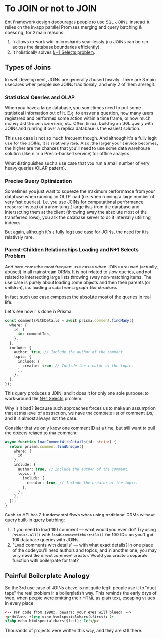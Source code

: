 # To JOIN or not to JOIN

Ent Framework design discourages people to use SQL JOINs. Instead, it relies on the in-app parallel Promises merging and query batching & coescing, for 2 main reasons:

1. It allows to work with microshards seamlessly (no JOINs can be run across the database boundaries efficiently).
2. It holistically solves [N+1 Selects problem](../getting-started/n+1-selects-solution.md).

## Types of Joins

In web development, JOINs are generally abused heavily. There are 3 main usecases when people use JOINs traditionaly, and only 2 of them are legit.

### Statistical Queries and OLAP

When you have a large database, you sometimes need to pull some statistical information out of it. E.g. to answer a question, how many users registered and performed some action within a time frame, or how much money did the service earen, etc. Often times, building an SQL query with JOINs and running it over a replica database is the easiest solution.

This use case is not so much frequent though. And although it's a fully legit use for the JOINs, it is relatively rare. Also, the larger your service becomes, the higher are the chances that you'll need to use some data warehouse solution (like n or a Presto-backed service) for offline analysis.

What distinguishes such a use case that you run a small number of very heavy queries (OLAP pattern).

### Precise Query Optimization

Sometimes you just want to squeeze the maximum performance from your database when running an OLTP load (i.e. when running a large number of very fast queries). I.e. you use JOINs for computational performance reasons: instead of transmitting 2 large lists from the database and intersecting them at the client (throwing away the absolute most of the transferred rows), you ask the database server to do it internally utilizing indexes.

But again, although it's a fully legit use case for JOINs, the need for it is relatively rare.

### Parent-Children Relationships Loading and N+1 Selects Problem

And here coms the most frequent use cases when JOINs are used (actually, abused) in all mainstream ORMs. It is not related to slow queries, and not related to intersecting large lists throwing away non-matching items. The use case is purely about loading some objects and then their parents (or children), i.e. loading a data from a graph-like structure.

In fact, such use case composes the absolute most of the queries in real life.

Let's see how it's done in Prisma:

```typescript
const commentsWithDetails = await prisma.comment.findMany({
  where: {
    id: {
      in: commentIds,
    },
  },
  include: {
    author: true, // Include the author of the comment.
    topic: {
      include: {
        creator: true, // Include the creator of the topic.
      },
    },
  },
});
```

This query produces a JOIN, and it does it for only one sole purpose: to work-around the [N+1 Selects](../getting-started/n+1-selects-solution.md) problem.

Why is it bad? Because such approaches forces us to maka an assumprion that at this level of abstraction, we have the complete list of comment IDs, and it is almost always not the case.

Consider that we only know one comment ID at a time, but still want to pull the objects related to that comment:

```typescript
async function loadCommentWithDetails(id: string) {
  return prisma.comment.findUnique({
    where: {
      id
    },
    include: {
      author: true, // Include the author of the comment.
      topic: {
        include: {
          creator: true, // Include the creator of the topic.
        },
      },
    },
  });
}
```

Such an API has 2 fundamental flaws when using traditional ORMs without query built-in query batching:

1. If you need to load 100 comment — what would you even do? Try using `Promise.all()` with `loadCommentWithDetails()` for 100 IDs, an you'll get 100 database queries with JOINs.
2. "Load comments with details" — with what exact details? In one place of the code you'll need authors and topics, and in another one, you may only need the direct comment creator. Would you create a separate function with boilerplate for that?

## Painful Boilerplate Analogy

So the 3rd use case of JOINs above is not quite legit: people use it to "duct tape" the real problem in a boilerplatish way. This reminds the early days of Web, when people were emitting their HTML as plain text, escaping values in every place:

```html
<-- PHP code from 1990x, beware: your eyes will bleed! -->
<p>Hellow, <?php echo htmlspecialchars($first); ?>
<?php echo htmlspecialchars($last); ?>!</p>
```

Thousands of projects were written this way, and they are still there.

